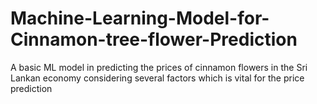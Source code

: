 # Machine-Learning-Model-for-Cinnamon-tree-flower-Prediction
A basic ML model in predicting the prices of cinnamon flowers in the Sri Lankan economy considering several factors which is vital for the  price prediction
